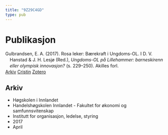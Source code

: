 ```yaml
---
title: "9Z29C4GD"
type: pub
---
```

<h1>Publikasjon</h1>
<article id="csl-bib-container-9Z29C4GD" class="csl-bib-container">
  <div class="csl-bib-body" style="line-height: 1.35; padding-left: 1em; text-indent:-1em;">
  <div class="csl-entry">Gulbrandsen, E. A. (2017). Rosa leker: B&#xE6;rekraft i Ungdoms-OL. I D. V. Hanstad &amp; J. H. Lesj&#xF8; (Red.), <i>Ungdoms-OL p&#xE5; Lillehammer: barneskirenn eller olympisk innovasjon?</i> (s. 229&#x2013;250). Akilles forl.</div>
</div>
  <div class="csl-bib-buttons">
    <a href="#taxonomy-article-9Z29C4GD" class="csl-bib-button">Arkiv</a>
    <a href="https://app.cristin.no/results/show.jsf?id=1464052" alt="Cristin URL" class="csl-bib-button">Cristin</a>
    <a href="http://zotero.org/groups/5402882/items/9Z29C4GD" alt="Zotero URL" class="csl-bib-button">Zotero</a>
  </div>
  <div id="csl-bib-meta-container-9Z29C4GD"></div>
</article>
<div id="csl-bib-meta-9Z29C4GD" class="csl-bib-meta">
  <article id="taxonomy-article-9Z29C4GD" class="taxonomy-article">
    <h1>Arkiv</h1>
    <ul>
      <li>Høgskolen i Innlandet</li>
      <li>Handelshøgskolen Innlandet - Fakultet for økonomi og samfunnsvitenskap</li>
      <li>Institutt for organisasjon, ledelse, styring</li>
      <li>2017</li>
      <li>April</li>
    </ul>
  </article>
</div>
